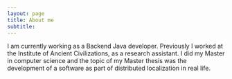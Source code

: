 ```yaml
---
layout: page
title: About me
subtitle:
---
```


I am currently working as a Backend Java developer.
Previously I worked at the Institute of Ancient Civilizations, as a research assistant. I did my Master in computer science and the topic of my Master thesis was the development of a software as part of distributed localization in real life. 
